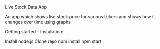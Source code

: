 Live Stock Data App

An app which shows live stock price for various tickers and shows how it changes over time using graphs

Getting started - Installation:

Install node.js
Clone repo
npm install
npm start
